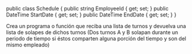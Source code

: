 public class Schedule
{
    public string EmployeeId { get; set; }
    public DateTime StartDate { get; set; }
    public DateTime EndDate { get; set; }
}

Crea un programa o función que reciba una lista de turnos y devuelva una lista de solapes de dichos turnos (Dos turnos A y B solapan durante un periodo de tiempo si éstos comparten alguna porción del tiempo y son del mismo empleado)
